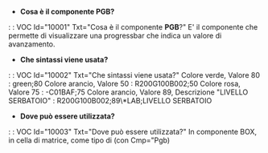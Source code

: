 - **Cosa è il componente **PGB**?**

 :  : VOC Id="10001" Txt="Cosa è il componente **PGB**?"
 E' il componente che permette di visualizzare una progressbar che indica un valore di avanzamento.

- **Che sintassi viene usata?**

 :  : VOC Id="10002" Txt="Che sintassi viene usata?"
Colore verde, Valore 80 :  green;80 Colore arancio, Valore 50 :  R200G100B002;50 Colore rosa, Valore 75 :  -C01BAF;75         Colore arancio, Valore 89, Descrizione "LIVELLO SERBATOIO" :  R200G100B002;89\\*LAB;LIVELLO SERBATOIO

- **Dove può essere utilizzata?**

 :  : VOC Id="10003" Txt="Dove può essere utilizzata?"
In componente BOX, in cella di matrice, come tipo di (con Cmp="Pgb)
